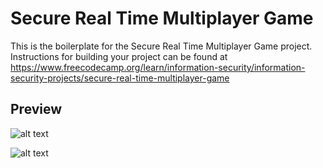 # Secure Real Time Multiplayer Game

This is the boilerplate for the Secure Real Time Multiplayer Game project. Instructions for building your project can be found at https://www.freecodecamp.org/learn/information-security/information-security-projects/secure-real-time-multiplayer-game

<h2>Preview</h2>

![alt text](https://github.com/secretoelit/boilerplate-project-secure-real-time-multiplayer-game/blob/main/preview1.png?raw=true)

![alt text](https://github.com/secretoelit/boilerplate-project-secure-real-time-multiplayer-game/blob/main/preview2.png?raw=true)
